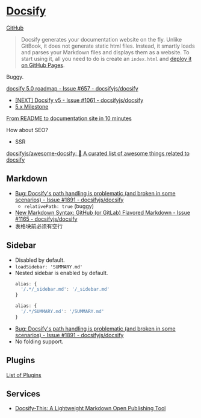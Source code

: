 # [Docsify](https://docsify.js.org/)
[GitHub](https://github.com/docsifyjs/docsify/)

> Docsify generates your documentation website on the fly. Unlike GitBook, it does not generate static html files. Instead, it smartly loads and parses your Markdown files and displays them as a website. To start using it, all you need to do is create an `index.html` and [deploy it on GitHub Pages](https://docsify.js.org/#/deploy).

Buggy.

[docsify 5.0 roadmap - Issue #657 - docsifyjs/docsify](https://github.com/docsifyjs/docsify/issues/657)
- [\[NEXT\] Docsify v5 - Issue #1061 - docsifyjs/docsify](https://github.com/docsifyjs/docsify/issues/1061)
- [5.x Milestone](https://github.com/docsifyjs/docsify/milestone/2)

[From README to documentation site in 10 minutes](https://colinhacks.com/essays/docs-the-smart-way)

How about SEO?
- SSR

[docsifyjs/awesome-docsify: 💖 A curated list of awesome things related to docsify](https://github.com/docsifyjs/awesome-docsify)

## Markdown
- [Bug: Docsify's path handling is problematic (and broken in some scenarios) - Issue #1891 - docsifyjs/docsify](https://github.com/docsifyjs/docsify/issues/1891)
  - `relativePath: true` (buggy)
- [New Markdown Syntax: GitHub (or GitLab) Flavored Markdown - Issue #1165 - docsifyjs/docsify](https://github.com/docsifyjs/docsify/issues/1165)
- 表格块前必须有空行

## Sidebar
- Disabled by default.
- `loadSidebar: 'SUMMARY.md'`
- Nested sidebar is enabled by default.
  ```js
  alias: {
    '/.*/_sidebar.md': '/_sidebar.md'
  }
  ```
  ```js
  alias: {
    '/.*/SUMMARY.md': '/SUMMARY.md'
  }
  ```
- [Bug: Docsify's path handling is problematic (and broken in some scenarios) - Issue #1891 - docsifyjs/docsify](https://github.com/docsifyjs/docsify/issues/1891)
- No folding support.

## Plugins
[List of Plugins](https://docsify.js.org/#/plugins)

## Services
- [Docsify-This: A Lightweight Markdown Open Publishing Tool](https://docsify-this.net/)